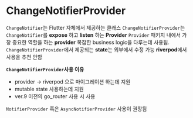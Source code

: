 # ChangeNotifierProvider 
`ChangeNotifier`는 Flutter 자체에서 제공하는 클래스
`ChangeNotifierProvider`는 `ChangeNotifier`를 **expose** 하고 **listen** 하는 **Provider**
`Provider` 패키지 내에서 가장 중요한 역할을 하는 **provider**
복잡한 business logic을 다루는데 사용됨.
`ChangeNotifierProvider`에서 제공되는 **state**는 외부에서 수정 가능
**riverpod**에서 사용을 추천 안함

**`ChangeNotifierProvider`사용 이유**
- provider -> riverpod 으로 마이그레이션 하는데 지원
- mutable state 사용하는데 지원
- ver.9 이전의 go_router 사용 시 사용

`NotifierProvider` 혹은 `AsyncNotifierProvider` 사용이 권장됨

